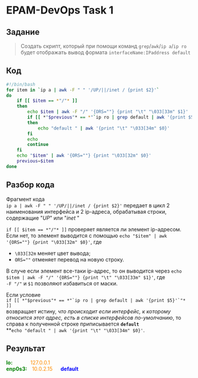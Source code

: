 # EPAM-DevOps Task 1
## Задание
>Создать скрипт, который при помощи команд `grep`/`awk`/`ip a`/`ip ro` будет отображать вывод формата
`interfaceName:IPaddress default`
## Код
```bash
#!/bin/bash
for item in `ip a | awk -F " " '/UP/||/inet / {print $2}'`
do
    if [[ $item == *"/"* ]]
    then
        echo $item | awk -F "/" '{ORS=""} {print "\t" "\033[33m" $1}'
        if [[ *"$previous"* == *"`ip ro | grep default | awk '{print $5}'`"* ]]
        then    
            echo "default " | awk '{print "\t" "\033[34m" $0}'
        fi
        echo
        continue
    fi
    echo "$item" | awk '{ORS=""} {print "\033[32m" $0}'
    previous=$item
done
```  
## Разбор кода
Фрагмент кода   
``ip a | awk -F " " '/UP/||/inet / {print $2}'`` передает в цикл 2 наименования интерфейса и 2 ip-адреса, обрабатывая строки, содержащие "*UP*" или "*inet* "  
  
`if [[ $item == *"/"* ]]` проверяет является ли элемент ip-адресом. Если нет, то элемент выводится с помощью `echo "$item" | awk '{ORS=""} {print "\033[32m" $0}'`, где   
- `\033[32m` меняет цвет вывода;   
- `ORS=""` отменяет перевод на новую строку.      

В случе если элемент все-таки ip-адрес, то он выводится через `echo $item | awk -F "/" '{ORS=""} {print "\t" "\033[33m" $1}'`, где   
 `-F "/"` и `$1` позволяют избавиться от маски.    

Если условие   
```if [[ *"$previous"* == *"`ip ro | grep default | awk '{print $5}'`"* ]]```   
возвращает истину, *что происходит если интерфейс, к которому относится этот адрес, есть в списке интерфейсов по-умолчанию*, то справа к полученной строке приписывается **`default`**   
**`echo "default " | awk '{print "\t" "\033[34m" $0}'`.
## Результат  
**<span style="color:green">lo: &emsp;&emsp;&emsp; </span>**
<span style="color:darkorange">127.0.0.1 &emsp; </span>
</br>
**<span style="color:green">enp0s3: &nbsp;&nbsp; </span>**
<span style="color:darkorange">10.0.2.15 &emsp; </span>
**<span style="color:blue">default &emsp; </span>**
